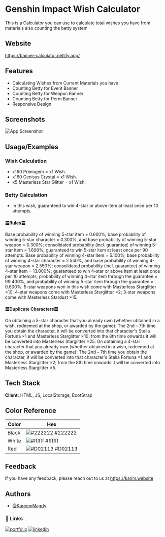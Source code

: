 # Genshin Impact Wish Calculator

This is a Calculator you can use to calculate total wishes you have from materials also counting the betty system

## Website

https://banner-calculator.netlify.app/

## Features

- Calculating Wishes from Current Materials you have
- Counting Betty for Event Banner
- Counting Betty for Weapon Banner
- Counting Betty for Perm Banner
- Responsive Design

## Screenshots

![App Screenshot](https://karim.website/assets/img/genshin-wish-tool.png)

## Usage/Examples

### Wish Calculation

- x160 Primogem = x1 Wish.
- x160 Genisys Crystal = x1 Wish.
- x5 Masterless Star Glitter = x1 Wish.

### Betty Calculation

- In this wish, guaranteed to win 4-star or above item at least once per 10 attempts.

#### 〓Rules〓

Base probability of winning 5-star item = 0.600%; base probability of winning 5-star character = 0.300%, and base probability of winning 5-star weapon = 0.300%; consolidated probability (incl. guarantee) of winning 5-star item = 1.600%; guaranteed to win 5-star item at least once per 90 attempts.
Base probability of winning 4-star item = 5.100%; base probability of winning 4-star character = 2.550%, and base probability of winning 4-star weapon = 2.550%; consolidated probability (incl. guarantee) of winning 4-star item = 13.000%; guaranteed to win 4-star or above item at least once per 10 attempts; probability of winning 4-star item through the guarantee = 99.400%, and probability of winning 5-star item through the guarantee = 0.600%.
5-star weapons won in this wish come with Masterless Starglitter ×10; 4-star weapons come with Masterless Starglitter ×2; 3-star weapons come with Masterless Stardust ×15.

#### 〓Duplicate Characters〓

On obtaining a 5-star character that you already own (whether obtained in a wish, redeemed at the shop, or awarded by the game): The 2nd – 7th time you obtain the character, it will be converted into that character's Stella Fortuna ×1 and Masterless Starglitter ×10; from the 8th time onwards it will be converted into Masterless Starglitter ×25.
On obtaining a 4-star character that you already own (whether obtained in a wish, redeemed at the shop, or awarded by the game): The 2nd – 7th time you obtain the character, it will be converted into that character's Stella Fortuna ×1 and Masterless Starglitter ×2; from the 8th time onwards it will be converted into Masterless Starglitter ×5.

## Tech Stack

**Client:** HTML, JS, LocalStorage, BootStrap

## Color Reference

| Color | Hex                                                              |
| ----- | ---------------------------------------------------------------- |
| Black | ![#222222](https://via.placeholder.com/10/0a192f?text=+) #222222 |
| White | ![#ffffff](https://via.placeholder.com/10/f8f8f8?text=+) #ffffff |
| Red   | ![#D02113](https://via.placeholder.com/10/00b48a?text=+) #D02113 |

## Feedback

If you have any feedback, please reach out to us at https://karim.website

## Authors

- [@KareemMagdy](https://github.com/KareeMagdyy)

### 🔗 Links

[![portfolio](https://img.shields.io/badge/my_portfolio-000?style=for-the-badge&logo=ko-fi&logoColor=white)](https://karim.website/)
[![linkedin](https://img.shields.io/badge/linkedin-0A66C2?style=for-the-badge&logo=linkedin&logoColor=white)](https://www.linkedin.com/in/kareem-el-zomor-0a2a94150/)
